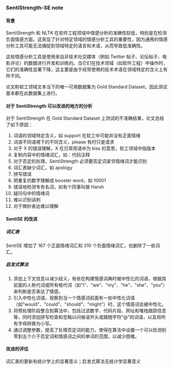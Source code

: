 ### SentiStrength-SE note

#### 背景

SentiStrength 和 NLTK 在软件工程领域中情感分析的准确性较低，特别是在检测负面情感方面。这突显了针对特定领域的情感分析工具的重要性，因为通用的情感分析工具可能无法捕捉到领域特定的语言和术语，从而导致低准确性。

这些情感分析工具是使用来自非技术社交媒体（例如 Twitter 帖子、论坛帖子、电影评论）的数据进行开发和训练的。当它们在技术领域（如软件工程）中操作时，它们的准确性显著下降，这主要是由于经常使用的技术术语在领域特定的含义上有所不同。

论文称软工领域文本当下的唯一可用数据集为 Gold Standard Dataset，因此测试基本都在此数据集上进行。

#### 对于 SentiStrength 可以改进的地方的分析

对于 SentiStrength 在 Gold Standard Dataset 上测试的不准确结果，论文总结了如下原因：

1. 词语的领域特定含义，如 support 在软工中可能并没有正面情绪
2. 词语不同语境下的不同含义，please 有时只是请求
3. 对于 X 的错误理解，X 在日常用语中为 kiss 的意思，软工领域中指版本
4. 复制内容中的情绪词汇，如：代码注释
5. 对于否定的处理，SentiStrength 必须要否定词紧邻情绪词才能识别
6. 词汇表缺少词汇，如 apology
7. 拼写错误
8. 把重复的数字理解成 booster word，如 10001
9. 错误地检测专有名词，如有个同事叫做 Harsh
10. 疑问句中的情绪词
11. 难以识别讽刺
12. 对于微妙表达难以理解

#### SentiSE 的改进

##### 词汇表

SentiSE 增加了 167 个正面情绪词汇和 310 个负面情绪词汇，也删除了一些词汇。

##### 启发式算法

1. 添加上下文信息以减少歧义，有些在构建情感词典时被中性化的词语，根据其前面的人称代词或所有格代词（如"I"、"we"、"my"、"he"、"she"、"you"）来判断是否表达了情感。
2. 引入中性化词语，观察到当一个情感词前面有一些中性化词语（如"would"、"could"、"should"、"might"）时，这个情感词会被中性化。
3. 将预处理阶段整合到算法中，包括过滤数字、代码片段、网址和堆栈跟踪信息等，同时添加拼写检查和忽略以问候语开头或跟随字符“@”的词语，以及将所有字母转换为小写。
4. 通过调整参数，提高了处理否定词的能力，使得在算法中设置一个可以检测到零到五个介于否定词和情感词之间的单词的范围，以减少困难。

#### 改进的评估

词汇表的更新有统计学上的显著意义；启发式算法无统计学显著意义

